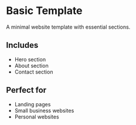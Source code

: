 # Basic Template

A minimal website template with essential sections.

## Includes
- Hero section
- About section  
- Contact section

## Perfect for
- Landing pages
- Small business websites
- Personal websites